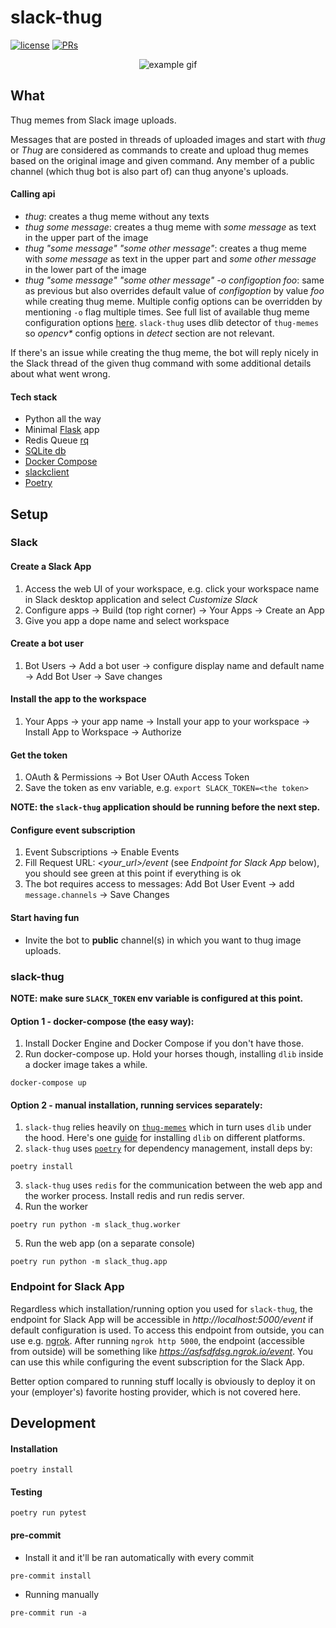 # slack-thug

[![license](https://img.shields.io/github/license/jerry-git/slack-thug.svg)](https://github.com/jerry-git/slack-thug/blob/master/LICENSE)
[![PRs](https://img.shields.io/badge/PRs-welcome-brightgreen.svg?style=flat-square)](http://makeapullrequest.com)

<p align="center">
  <img src="https://github.com/jerry-git/slack-thug/blob/master/doc/demo.gif" alt="example gif"/>
</p>

## What
Thug memes from Slack image uploads.
 
Messages that are posted in threads of uploaded images and start with _thug_ or _Thug_ are considered as commands to create and upload thug memes based on the original image and given command.
Any member of a public channel (which thug bot is also part of) can thug anyone's uploads.

#### Calling api
* _thug_: creates a thug meme without any texts
* _thug some message_: creates a thug meme with _some message_ as text in the upper part of the image
* _thug "some message" "some other message"_: creates a thug meme with _some message_ as text in the upper part and _some other message_ in the lower part of the image
* _thug "some message" "some other message" -o configoption foo_: same as previous but also overrides default value of _configoption_ by value _foo_ while creating thug meme. 
Multiple config options can be overridden by mentioning `-o` flag multiple times. See full list of available thug meme configuration options [here](https://github.com/jerry-git/thug-memes/blob/master/src/thug/default.conf). 
`slack-thug` uses dlib detector of `thug-memes` so _opencv*_ config options in _detect_ section are not relevant.

If there's an issue while creating the thug meme, the bot will reply nicely in the Slack thread of the given thug command with some additional details about what went wrong. 

#### Tech stack
* Python all the way
* Minimal [Flask](http://flask.pocoo.org/) app
* Redis Queue [rq](http://python-rq.org/)
* [SQLite db](https://docs.python.org/3/library/sqlite3.html)
* [Docker Compose](https://docs.docker.com/compose/)
* [slackclient](https://slackapi.github.io/python-slackclient/)
* [Poetry](https://poetry.eustace.io/)

## Setup
### Slack
#### Create a Slack App
1. Access the web UI of your workspace, e.g. click your workspace name in Slack desktop application and select _Customize Slack_ 
2. Configure apps -> Build (top right corner) -> Your Apps -> Create an App
3. Give you app a dope name and select workspace

#### Create a bot user
1. Bot Users -> Add a bot user -> configure display name and default name -> Add Bot User -> Save changes

#### Install the app to the workspace
1. Your Apps -> your app name -> Install your app to your workspace -> Install App to Workspace -> Authorize

#### Get the token
1. OAuth & Permissions -> Bot User OAuth Access Token
2. Save the token as env variable, e.g. `export SLACK_TOKEN=<the token>`

**NOTE: the `slack-thug` application should be running before the next step.** 

#### Configure event subscription
1. Event Subscriptions -> Enable Events
2. Fill Request URL: _<your_url>/event_ (see _Endpoint for Slack App_ below), you should see green at this point if everything is ok
3. The bot requires access to messages: Add Bot User Event -> add `message.channels` -> Save Changes


#### Start having fun
* Invite the bot to **public** channel(s) in which you want to thug image uploads.

### slack-thug

**NOTE: make sure `SLACK_TOKEN` env variable is configured at this point.**

#### Option 1 - docker-compose (the easy way):
1. Install Docker Engine and Docker Compose if you don't have those.
2. Run docker-compose up. Hold your horses though, installing `dlib` inside a docker image takes a while.   
```console
docker-compose up
```

#### Option 2 - manual installation, running services separately:
1. `slack-thug` relies heavily on [`thug-memes`](https://github.com/jerry-git/thug-memes) which in turn uses `dlib` under the hood. Here's one [guide](https://www.pyimagesearch.com/2018/01/22/install-dlib-easy-complete-guide/) for installing `dlib` on different platforms.
2. `slack-thug` uses [`poetry`](https://poetry.eustace.io/) for dependency management, install deps by:
```console
poetry install
```
3. `slack-thug` uses `redis` for the communication between the web app and the worker process. Install redis and run redis server.
4. Run the worker
```console
poetry run python -m slack_thug.worker
```
5. Run the web app (on a separate console)
```console
poetry run python -m slack_thug.app
```

### Endpoint for Slack App
Regardless which installation/running option you used for `slack-thug`, the endpoint for Slack App will be accessible in _http://localhost:5000/event_ if default configuration is used. To access this endpoint from outside, you can use e.g. [ngrok](https://ngrok.com/). 
After running `ngrok http 5000`, the endpoint (accessible from outside) will be something like _https://asfsdfdsg.ngrok.io/event_. You can use this while configuring the event subscription for the Slack App. 
 
Better option compared to running stuff locally is obviously to deploy it on your (employer's) favorite hosting provider, which is not covered here. 

## Development

#### Installation
```console
poetry install
```

#### Testing
```console
poetry run pytest
```

#### pre-commit
* Install it and it'll be ran automatically with every commit
```console
pre-commit install
```
* Running manually
```console
pre-commit run -a
```
